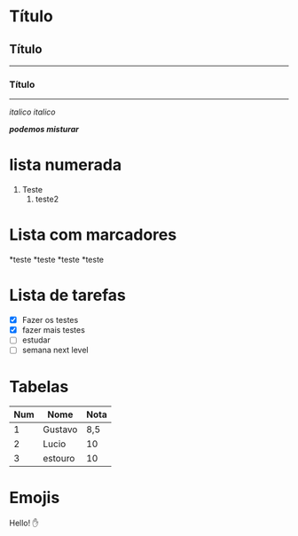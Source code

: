 # Título
## Título
***
### Título
---

*italico* _italico_

*__podemos misturar__*

# lista numerada

1. Teste
   1. teste2
   
# __Lista com marcadores__

*teste
*teste
*teste
   *teste
   
# __Lista de tarefas__

- [x] Fazer os testes
- [x] fazer mais testes
- [ ] estudar 
- [ ] semana next level

# Tabelas

Num | Nome | Nota
---|---|---
1 | Gustavo | 8,5
2 | Lucio | 10
3 | estouro | 10

# Emojis

Hello! 
:hand:
